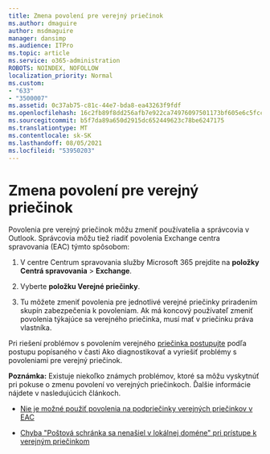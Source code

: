 ```yaml
---
title: Zmena povolení pre verejný priečinok
ms.author: dmaguire
author: msdmaguire
manager: dansimp
ms.audience: ITPro
ms.topic: article
ms.service: o365-administration
ROBOTS: NOINDEX, NOFOLLOW
localization_priority: Normal
ms.custom:
- "633"
- "3500007"
ms.assetid: 0c37ab75-c81c-44e7-bda8-ea43263f9fdf
ms.openlocfilehash: 16c2fb89f8dd256afb7e922ca74976097501173bf605e6c5fccc73019a71edcd
ms.sourcegitcommit: b5f7da89a650d2915dc652449623c78be6247175
ms.translationtype: MT
ms.contentlocale: sk-SK
ms.lasthandoff: 08/05/2021
ms.locfileid: "53950203"
---
```

# <a name="changing-public-folder-permissions"></a>Zmena povolení pre verejný priečinok

Povolenia pre verejný priečinok môžu zmeniť používatelia a správcovia v Outlook. Správcovia môžu tiež riadiť povolenia Exchange centra spravovania (EAC) týmto spôsobom:
  
1. V centre Centrum spravovania služby Microsoft 365 prejdite na **položky Centrá spravovania** \> **Exchange**.

2. Vyberte **položku Verejné priečinky**.

3. Tu môžete zmeniť povolenia pre jednotlivé verejné priečinky priradením skupín zabezpečenia k povoleniam. Ak má koncový používateľ zmeniť povolenia týkajúce sa verejného priečinka, musí mať v priečinku práva vlastníka.

Pri riešení problémov s povolením verejného [priečinka postupujte](https://docs.microsoft.com/exchange/troubleshoot/public-folders/public-folder-permission-issues) podľa postupu popísaného v časti Ako diagnostikovať a vyriešiť problémy s povoleniami pre verejný priečinok.

**Poznámka:** Existuje niekoľko známych problémov, ktoré sa môžu vyskytnúť pri pokuse o zmenu povolení vo verejných priečinkoch. Ďalšie informácie nájdete v nasledujúcich článkoch.

- [Nie je možné použiť povolenia na podpriečinky verejných priečinkov v EAC](https://docs.microsoft.com/exchange/troubleshoot/public-folders/can%E2%80%99t-apply-permissions-public-folder-subfolders)

- [Chyba "Poštová schránka sa nenašiel v lokálnej doméne" pri prístupe k verejným priečinkom](https://docs.microsoft.com/exchange/troubleshoot/public-folders/mailbox-not-found-local-forest-public-folder)
